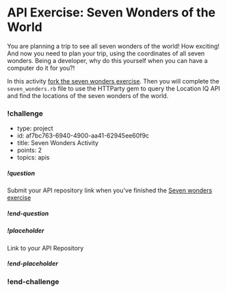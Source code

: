 # API Exercise: Seven Wonders of the World

You are planning a trip to see all seven wonders of the world! How exciting! And now you need to plan your trip, using the coordinates of all seven wonders. Being a developer, why do this yourself when you can have a computer do it for you?!  

In this activity [fork the seven wonders exercise](https://github.com/Ada-C14/api-exercise-seven-wonders).  Then you will complete the `seven_wonders.rb` file to use the HTTParty gem to query the Location IQ API and find the locations of the seven wonders of the world.


<!-- >>>>>>>>>>>>>>>>>>>>>> BEGIN CHALLENGE >>>>>>>>>>>>>>>>>>>>>> -->
<!-- Replace everything in square brackets [] and remove brackets  -->

### !challenge

* type: project
* id: af7bc763-6940-4900-aa41-62945ee60f9c
* title: Seven Wonders Activity
* points: 2
* topics: apis

##### !question

Submit your API repository link when you've finished the [Seven wonders exercise](https://github.com/Ada-C14/api-exercise-seven-wonders)

##### !end-question

##### !placeholder

Link to your API Repository

##### !end-placeholder

<!-- other optional sections -->
<!-- !hint - !end-hint (markdown, users can see after a failed attempt) -->
<!-- !rubric - !end-rubric (markdown, instructors can see while scoring a checkpoint) -->
<!-- !explanation - !end-explanation (markdown, students can see after answering correctly) -->

### !end-challenge

<!-- ======================= END CHALLENGE ======================= -->